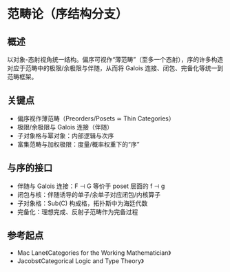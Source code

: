 # 范畴论（序结构分支）

## 概述

以对象-态射视角统一结构。偏序可视作“薄范畴”（至多一个态射），序的许多构造对应于范畴中的极限/余极限与伴随，从而将 Galois 连接、闭包、完备化等统一到范畴框架。

## 关键点

- 偏序视作薄范畴（Preorders/Posets ≃ Thin Categories）
- 极限/余极限与 Galois 连接（伴随）
- 子对象格与幂对象：内部逻辑与次序
- 富集范畴与加权极限：度量/概率权重下的“序”

## 与序的接口

- 伴随与 Galois 连接：F ⊣ G 等价于 poset 层面的 f ⊣ g
- 闭包与核：伴随诱导的单子/余单子对应闭包/内核算子
- 子对象格：Sub(C) 构成格，拓扑斯中为海廷代数
- 完备化：理想完成、反射子范畴作为完备过程

## 参考起点

- Mac Lane《Categories for the Working Mathematician》
- Jacobs《Categorical Logic and Type Theory》

